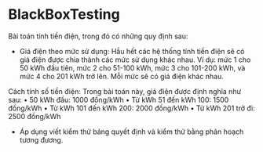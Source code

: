 # BlackBoxTesting
Bài toán tính tiền điện, trong đó có những quy định sau:
- Giá điện theo mức sử dụng: Hầu hết các hệ thống tính tiền điện sẽ có giá điện được chia thành các mức sử dụng khác nhau. Ví dụ: mức 1 cho 50 kWh đầu tiên, mức 2 cho 51-100 kWh, mức 3 cho 101-200 kWh, và mức 4 cho 201 kWh trở lên. Mỗi mức sẽ có giá điện khác nhau.

Cách tính số tiền điện:
Trong bài toán này, giá điện được định nghĩa như sau:
•	50 kWh đầu: 1000 đồng/kWh
•	Từ kWh 51 đến kWh 100: 1500 đồng/kWh
•	Từ kWh 101 đến kWh 200: 2000 đồng/kWh
•	Từ kWh 201 trở đi: 2500 đồng/kWh

- Áp dụng viết kiểm thử bảng quyết định và kiểm thử bằng phân hoạch tương đương.
